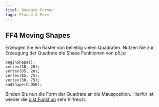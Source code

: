 ```yaml
---
titel: Bewegte Formen
tags: Fläche & Form
---
```


## FF4 Moving Shapes
Erzeugen Sie ein Raster von beliebig vielen Quadraten. Nutzen Sie zur Erzeugung der Quadrate die Shape Funktionen von p5.js:

```
beginShape();
vertex(30, 20);
vertex(85, 20);
vertex(85, 75);
vertex(30, 75);
endShape(CLOSE);
```

Binden Sie nun die Form der Quadrate an die Mausposition. Hierfür ist wieder die [dist Funktion](https://p5js.org/reference/p5/dist) sehr hilfreich.
